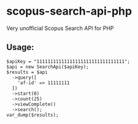 # scopus-search-api-php
Very unofficial Scopus Search API for PHP

## Usage:

```
$apiKey = "11111111111111111111111111111111";
$api = new SearchApi($apiKey);
$results = $api
  ->query([
    'af-id' => 11111111
  ])
  ->start(0)
  ->count(25)
  ->viewComplete()
  ->search();
var_dump($results);
```
